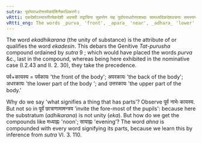 ```yaml
---
sutra: पूर्वापराधरोत्तरमेकदेशिनैकाधिकरणे॥
vRtti: एकदेशोऽस्यास्तीत्येकदेशी अवयवी तद्वाचिना सुबन्तेन सह पूर्वापराधरोत्तरशब्दाः सामर्थ्यादेकदेशवचनाः समस्यन्ते तत्पुरुषश्च समासो भवति॥
vRtti_eng: The words _purva_ 'front', _apara_ 'near', _adhara_ 'lower', and _uttara_ 'upper', are compounded when in construction with a word signifying a thing that has parts, provided that the thing having parts is distinguished numerically by unity; and the compound is Tat-purusha. 
---
```

The word _ekadhikarana_ (the unity of substance) is the attribute of or qualifies the word _ekadesin_. This debars the Genitive _Tat-purusha_ compound ordained by _sutra_ 9 ; which would have placed the words _purva_ &c., last in the compound, whereas being here exhibited in the nominative case (I.2.43 and II. 2. 30), they take the precedence. 

पर्व+कायस्य = पर्वकायः 'the front of the body'; अपरकायः 'the back of the body'; अधरकायः 'the lower part of the body '; and उत्तरकायः 'the upper part of the body.'
 
Why do we say 'what signifies a thing that has parts'? Observe पूर्व नाभेः कायस्य. But not so in पूर्वं छात्राणामामन्त्रय 'invite the fore-most of the pupils': because here the substratum (_adhikarana_) is not unity (_eka_). But how do we get the compounds like मध्याह्नः 'noon'; सायाह्नः 'evening’? The word _ahna_ is compounded with every word signifying its parts, because we learn this by inference from _sutra_ VI. 3. 110. 

